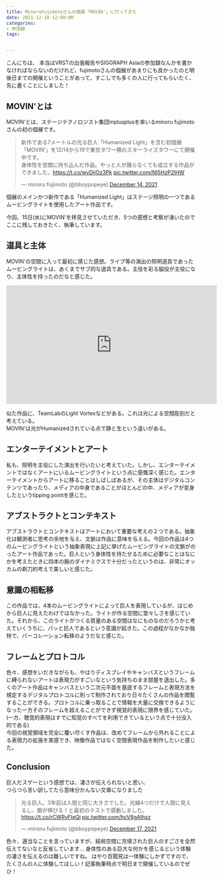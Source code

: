 ```yaml
---
title: MinoruFujimotoさんの個展「MOVIN'」に行ってきた
date: 2021-12-18 12:00:00
categories:
- 参加録
tags:


---
```


こんにちは、
本当はVRSTの出張報告やSIGGRAPH Asiaの参加録なんかを書かなければならないのだけれど、fujimotoさんの個展があまりにも良かったのと明後日までの開催ということがあって、すこしでも多くの人に行ってもらいたく、先に書くことにしました！



<!-- more -->

## MOVIN'とは

MOVIN'とは、ステージテクノロジスト集団mplusplusを率いるminoru fujimotoさんの初の個展です。  

<blockquote class="twitter-tweet"><p lang="ja" dir="ltr">新作である7メートルの光る巨人「Humanized Light」を含む初個展「MOVIN’」を12/14から19で東京タワー横のスターライズタワーにて開催中です。<br>身体性を空間に持ち込んだ作品。やっと人が踊らなくても成立する作品ができました。<a href="https://t.co/wyDijOz3Pk">https://t.co/wyDijOz3Pk</a> <a href="https://t.co/NI5HzP2lHW">pic.twitter.com/NI5HzP2lHW</a></p>&mdash; minoru fujimoto (@bboypopeye) <a href="https://twitter.com/bboypopeye/status/1470624560248930312?ref_src=twsrc%5Etfw">December 14, 2021</a></blockquote> <script async src="https://platform.twitter.com/widgets.js" charset="utf-8"></script>

個展のメインかつ新作である「Humanized Light」はステージ照明の一つであるムービングライトを使用したアート作品です。  

今回、15日(水)にMOVIN'を拝見させていただき、5つの感想と考察が湧いたのでここに残しておきたく、執筆しています。  

 ## 道具と主体
 MOVIN'の空間に入って最初に感じた感想。ライブ等の演出の照明道具であったムービングライトは、あくまでサブ的な道具である。主役を彩る脇役が主役になり、主体性を持ったのだなと感じた。  

 <iframe width="560" height="315" src="https://www.youtube.com/embed/c1cVE6IT2aU" title="YouTube video player" frameborder="0" allow="accelerometer; autoplay; clipboard-write; encrypted-media; gyroscope; picture-in-picture" allowfullscreen></iframe>

 似た作品に、TeamLabのLight Vortexなどがある。これは光による空間彫刻だと考えている。  
 MOVIN'は光がHumanizedされている点で静と生という違いがある。

 ## エンターテイメントとアート
 私も、照明を主役にした演出を行いたいと考えていた。しかし、エンターテイメントではなくアートにいるムービングライトという点に感慨深く感じた。エンターテイメントからアートに移ることはしばしばあるが、その主体はデジタルコンテンツであったり、メディアの中身であることがほとんどの中、メディアが変身したというtipping pointを感じた。  

## アブストラクトとコンテキスト
アブストラクトとコンテキストはアートにおいて重要な考えの２つである。抽象化は観測者に思考の余地を与え、文脈は作品に意味を与える。今回の作品は4つのムービングライトという抽象表現に上記に挙げたムービングライトの文脈がのったアート作品であった。巨人という身体性を持たせるために必要なことはなにかを考えたときに四本の腕のダイナミクスで十分だったというのは、非常にオッカムの剃刀的考えで美しいと感じた。  

## 意識の相転移
この作品では、4本のムービングライトによって巨人を表現しているが、はじめから巨人に見えたわけではなかった。ライトが作る空間に堂々しさを感じていた。それから、このライトがつくる質量のある空間はなにものなのだろうかと考えていくうちに、パッと巨人であるという意識が起きた。この過程がなかなか独特で、パーコレーション転移のようだなと感じた。  

## フレームとプロトコル
色々、感想をいだきながらも、やはりディスプレイやキャンバスというフレームに縛られないアートは表現力がすごいなという気持ちのまま部屋を退出した。多くのアート作品はキャンバスという二次元平面を基底するフレームと表現方法を規定するデジタルプロトコルに則って制作されており日々たくさんの作品を閲覧することができる。プロトコルに乗っ取ることで情報を大量に交換できるようになった一方そのフレームを超えることができず視覚的表現に限界を感じていた。(一方、聴覚的表現はすでに知覚のすべてを利用できているという点で十分没入的である)  
今回の視覚領域を完全に覆い尽くす作品は、改めてフレームから外れることによる表現力の拡張を実感でき、映像作品ではなく空間表現作品を制作したいと感じた。  

## Conclusion
巨人だスゲーという感想では、凄さが伝えられないと思い、  
つらつら言い訳してたら意味分かんない文章になりました  

<blockquote class="twitter-tweet"><p lang="ja" dir="ltr">光る巨人。3年前は人間と同じ大きさでした。光線4つだけで人間に見えるし、腕が伸びる！と最初のテストで感動しました。 <a href="https://t.co/rCWRyFIeQj">https://t.co/rCWRyFIeQj</a> <a href="https://t.co/hcV8gAIhxz">pic.twitter.com/hcV8gAIhxz</a></p>&mdash; minoru fujimoto (@bboypopeye) <a href="https://twitter.com/bboypopeye/status/1471990070899261440?ref_src=twsrc%5Etfw">December 17, 2021</a></blockquote> <script async src="https://platform.twitter.com/widgets.js" charset="utf-8"></script>

色々、適当なことを言っていますが、結局空間に充填された巨人のすごさを全然伝えてないなと反省しています…
身体性のある巨大な何かを感じるという体験の凄さを伝えるのは難しいですね。
はやり百聞見は一体験にしかずですので、たくさんの人に体験してほしい！記事執筆時点で明日まで開催しているのでぜひ！

